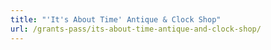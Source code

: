 ```yaml
---
title: "'It's About Time' Antique & Clock Shop"
url: /grants-pass/its-about-time-antique-and-clock-shop/
---
```


